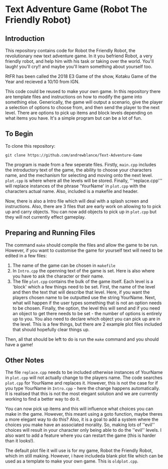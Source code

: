 # Text Adventure Game (Robot The Friendly Robot)

## Introduction
This repository contains code for Robot the Friendly Robot, the revolutionary new text adventure game. In it you befriend Robot, a very friendly robot, and help him with his task or taking over the world. You'll laugh! you'll cry!! and maybe you'll learn something about yourself too. 

RtFR has been called the 2018 E3 Game of the show, Kotaku Game of the Year and recieved a 10/10 from IGN.

This code could be reused to make your own game. In this repository there are template files and instructions on how to modify the game into something else. Generically, the game will output a scenario, give the player a selection of options to choose from, and then send the player to the next level. There are options to pick up items and block levels depending on what items you have. It's a simple program but can be a lot of fun. 

## To Begin
To clone this repository:
```
git clone https://github.com/andrewblance/Text-Adventure-Game
```

The program is made from a few seperate files. Firstly, ```main.cpp``` includes the introductory text of the game, the ability to choose your characters name, and the mechanism for selecting and moving onto the next level. ```plot.cpp``` is where where all the levels will be stored. Finally, '''replace.cpp''' will replace instances of the phrase 'YourName' in ```plot.cpp``` with the characters actual name. Also, included is a makefile and header.

Now, there is also a Intro file which will deal with a splash screen and instructions. Also, there are 3 files that are early work on allowing to to pick up and carry objects. You can now add objects to pick up in  ```plot.cpp``` but they will not currently effect gameplay.

## Preparing and Running Files
The command ```make``` should compile the files and allow the game to be run. However, if you want to customise the game for yourself text will need to be edited in a few files:
1. The name of the game can be chosen in ```makefile```
2. In ```Intro.cpp``` the openning text of the game is set. Here is also where you have to ask the character or their name.
3. The file ```plot.cpp``` contains the bulk of the game itself. Each level is a 'block' which a few things need to be set. First, the name of the level and then the text that will describe that level. Here, if you want the players chosen name to be outputted use the string YourName. Next, what will happen if the user types something that is not an option needs to be chosen. Finally, the option, the level this will send and if you need an object to get there needs to be set - the number of options is entirely up to you. You also need to declare which object you can pick up are in the level. This is a few things, but there are 2 example plot files included that should hopefully clear things up.

Then, all that should be left to do is run the ```make``` command and you should have a game!

## Other Notes
The file ```replace.cpp``` needs to be included otherwise instances of YourName in ```plot.cpp``` will not actually change to the players name. The code searches ```plot.cpp``` for YourName and replaces it. However, this is not the case for if you type YourName in ```Intro.cpp``` - here the change happens automatically. It is realised that this is not the most elegant solution and we are currently working to find a better way to do it.

You can now pick up items and this will influence what choices you can make in the game. However, this meant using a goto function, maybe theres a more elegant way to do this? Also, it is a goal to add a system where the choices you make have an associated morality. So, making lots of ''evil'' choices will result in your character only being able to do the ''evil'' levels. I also want to add a feature where you can restart the game (this is harder than it looks!).

The default plot file it will use is for my game, Robot the Friendly Robot, which im still making. However, i have includeda blank plot file which can be used as a template to make your own game. This is ```oldplot.cpp```.
